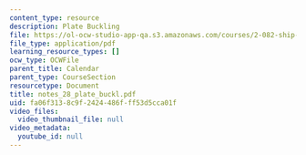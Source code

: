 ```yaml
---
content_type: resource
description: Plate Buckling
file: https://ol-ocw-studio-app-qa.s3.amazonaws.com/courses/2-082-ship-structural-analysis-design-13-122-spring-2003/fa06f3138c9f2424486fff53d5cca01f_notes_28_plate_buckl.pdf
file_type: application/pdf
learning_resource_types: []
ocw_type: OCWFile
parent_title: Calendar
parent_type: CourseSection
resourcetype: Document
title: notes_28_plate_buckl.pdf
uid: fa06f313-8c9f-2424-486f-ff53d5cca01f
video_files:
  video_thumbnail_file: null
video_metadata:
  youtube_id: null
---
```

